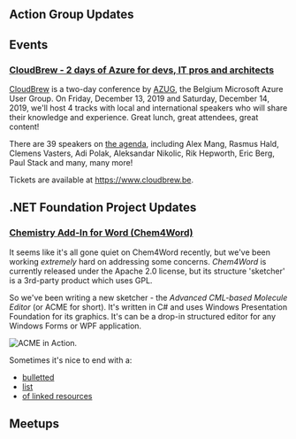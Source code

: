 ## Action Group Updates

## Events

### [CloudBrew - 2 days of Azure for devs, IT pros and architects](https://www.cloudbrew.be)

[CloudBrew](https://www.cloudbrew.be) is a two-day conference by [AZUG](https://www.azug.be), the Belgium Microsoft Azure User Group. On  Friday, December 13, 2019 and Saturday, December 14, 2019, we'll host 4 tracks with local and international speakers who will share their knowledge and experience. Great lunch, great attendees, great content!

There are 39 speakers on [the agenda](https://www.cloudbrew.be/#agenda), including Alex Mang, Rasmus Hald, Clemens Vasters, Adi Polak, Aleksandar Nikolic, Rik Hepworth, Eric Berg, Paul Stack and many, many more!

Tickets are available at https://www.cloudbrew.be.

## .NET Foundation Project Updates
### [Chemistry Add-In for Word (Chem4Word)](https://www.chem4word.co.uk/)

It seems like it's all gone quiet on Chem4Word recently, but we've been working _extremely_ hard on addressing some concerns.  _Chem4Word_ is currently released under the Apache 2.0 license, but its structure 'sketcher' is a 3rd-party product  which uses GPL.  

So we've been writing a new sketcher - the _Advanced CML-based Molecule Editor_ (or ACME for short).  It's written in C# and uses Windows Presentation Foundation for its graphics.  It's can be a drop-in structured editor for any Windows Forms or WPF application.


 ![ACME in Action](https://wp.me/a8dqH8-9M).

Sometimes it's nice to end with a:

* [bulletted](url-to-resource)
* [list](url-to-resource)
* [of linked resources](url-to-resource)
## Meetups
